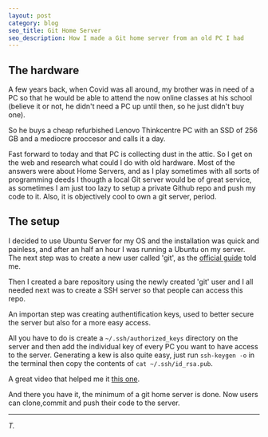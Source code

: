 ```yaml
---
layout: post
category: blog
seo_title: Git Home Server
seo_description: How I made a Git home server from an old PC I had 
---
```


## The hardware

A few years back, when Covid was all around, my brother was in need of a PC 
so that he would be able to attend the now online classes at his school 
(believe it or not, he didn't need a PC up until then, so he just didn't buy one).

So he buys a cheap refurbished Lenovo Thinkcentre PC with an SSD of 256 GB and 
a mediocre proccesor and calls it a day.

Fast forward to today and that PC is collecting dust in the attic.
So I get on the web and research what could I do with old hardware.
Most of the answers were about Home Servers, and as I play sometimes with all sorts of 
programming deeds I thougth a local Git server would be of great service, as sometimes I am just
too lazy to setup a private Github repo and push my code to it.
Also, it is objectively cool to own a git server, period.

## The setup

I decided to use Ubuntu Server for my OS and the installation was quick and painless,
and after an half an hour I was running a Ubuntu on my server. 
The next step was to create a new user called 'git', as the [official guide](https://git-scm.com/book/en/v2/Git-on-the-Server-Setting-Up-the-Server) told me.

Then I created a bare repository using the newly created 'git' user and I all needed next was to 
create a SSH server so that people can access this repo.

An importan step was creating authentification keys, used to better secure the server but also for
a more easy access.

All you have to do is create a `~/.ssh/authorized_keys` directory on the server and then add the individual key of every PC you want to have access to the server. Generating a kew is also quite easy, just run `ssh-keygen -o` in the terminal then copy the contents of `cat ~/.ssh/id_rsa.pub`.

A great video that helped me it [this one](https://www.youtube.com/watch?v=ju9loeXNVW0).

And there you have it, the minimum of a git home server is done.
Now users can clone,commit and push their code to the server.

---

*T.*
